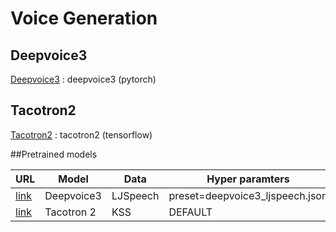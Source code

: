 # Voice Generation

## Deepvoice3 
[Deepvoice3](https://github.com/generative-model/voice_generation/deepvoice3_pytorch/) : deepvoice3 (pytorch)


## Tacotron2
[Tacotron2](https://github.com/generative-model/voice_generation/Tacotron2-Wavenet-Korean-TTS/) : tacotron2 (tensorflow)


##Pretrained models

| URL | Model      | Data     | Hyper paramters                 | Steps |
|-----|------------|----------|---------------------------------|-------|
|[link](https://drive.google.com/file/d/1pld6kbZQFRqfXeymD0DA4H71cjPv8WtC/view?usp=sharing) | Deepvoice3 | LJSpeech | preset=deepvoice3_ljspeech.json | 850k  |
|[link](https://drive.google.com/drive/folders/11WQAgyr8U6xf9oWSk7oSLxVdYFm4ur9j?usp=sharing) | Tacotron 2 |    KSS   |             DEFAULT             | 324k  |



